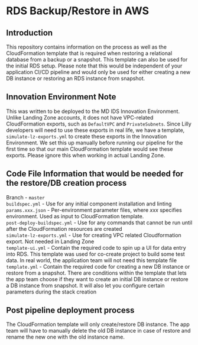 # RDS Backup/Restore in AWS

## Introduction

This repository contains information on the process as well as the CloudFormation template that is required when restoring a relational database from a backup or a snapshot.
This template can also be used for the initial RDS setup.
Please note that this would be independent of your application CI/CD pipeline and would only be used for either creating a new DB instance or restoring an RDS instance from snapshot.

## Innovation Environment Note

This was written to be deployed to the MD IDS Innovation Environment. Unlike Landing Zone accounts, it does not have VPC-related CloudFormation exports, such as `DefaultVPC` and `PrivateSubnets`. Since Lilly developers will need to use these exports in real life, we have a template, `simulate-lz-exports.yml` to create these exports in the Innovation Environment. We set this up manually before running our pipeline for the first time so that our main CloudFormation template would see these exports.
Please ignore this when working in actual Landing Zone.

## Code File Information that would be needed for the restore/DB creation process
Branch - `master`<br />
`buildspec.yml` - Use for any initial component installation and linting<br />
`params.xxx.json` - Per-environment parameter files, where *xxx* specifies environment. Used as input to CloudFormation template.<br />
`post-deploy-buildspec.yml` - Use for any commands that cannot be run until after the CloudFormation resources are created<br />
`simulate-lz-exports.yml` - Use for creating VPC related Cloudformation export. Not needed in Landing Zone<br />
`template-ui.yml` - Contain the required code to spin up a UI for data entry into RDS. This     template was used for co-create project to build some test data. In real world, the application team will not need this template file<br />
`template.yml` - Contain the required code for creating a new DB instance or restore from a snapshot. There are conditions within the template that lets the app team choose if they want to create an initial DB instance or restore a DB instance from snapshot. It will also let you configure certain parameters during the stack creation

## Post pipeline deployment process
The CloudFormation template will only create/restore DB instance.
The app team will have to manually delete the old DB instance in case of restore and rename the new one with the old instance name.